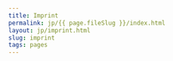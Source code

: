 ```yaml
---
title: Imprint
permalink: jp/{{ page.fileSlug }}/index.html
layout: jp/imprint.html
slug: imprint
tags: pages
---
```



